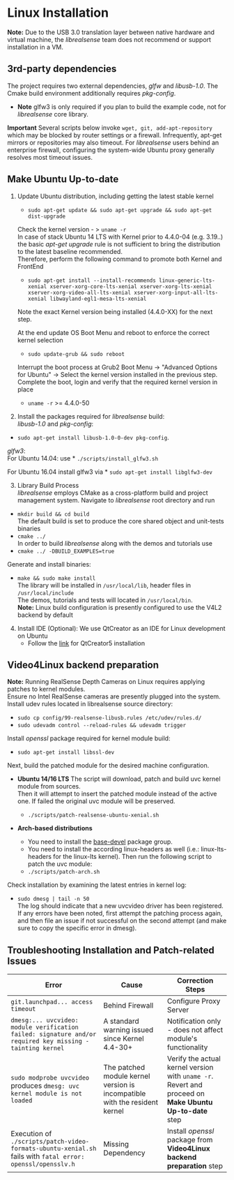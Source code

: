 # Linux Installation

**Note:** Due to the USB 3.0 translation layer between native hardware and virtual machine, the *librealsense* team does not recommend or support installation in a VM.

## 3rd-party dependencies

The project requires two external dependencies, *glfw* and *libusb-1.0*. The Cmake build environment additionally requires *pkg-config*.
* **Note**  glfw3 is only required if you plan to build the example code, not for *librealsense* core library.

**Important** Several scripts below invoke `wget, git, add-apt-repository` which may be blocked by router settings or a firewall. Infrequently, apt-get mirrors or repositories may also timeout. For *librealsense* users behind an enterprise firewall, configuring the system-wide Ubuntu proxy generally resolves most timeout issues.

## Make Ubuntu Up-to-date
1. Update Ubuntu distribution, including getting the latest stable kernel
    * `sudo apt-get update && sudo apt-get upgrade && sudo apt-get dist-upgrade`<br />

    Check the kernel version - > `uname -r`<br />
    In case of stack Ubuntu 14 LTS with Kernel prior to 4.4.0-04 (e.g. 3.19..) the basic *apt-get upgrade* rule is not sufficient to bring the distribution to the latest baseline recommended.<br />
    Therefore, perform the following command to promote both Kernel and FrontEnd <br />
    * `sudo apt-get install --install-recommends linux-generic-lts-xenial xserver-xorg-core-lts-xenial xserver-xorg-lts-xenial xserver-xorg-video-all-lts-xenial xserver-xorg-input-all-lts-xenial libwayland-egl1-mesa-lts-xenial `<br />

    Note the exact Kernel version being installed (4.4.0-XX) for the next step.<br />

    At the end update OS Boot Menu and reboot to enforce the correct kernel selection<br />
    * `sudo update-grub && sudo reboot`<br />

    Interrupt the boot process at  Grub2 Boot Menu -> "Advanced Options for Ubuntu" -> Select the kernel version installed in the previous step.<br />
    Complete the boot, login and verify that the required kernel version in place
    * `uname -r`  >=  4.4.0-50

2. Install the packages required for *librealsense* build: <br />
  *libusb-1.0* and *pkg-config*:<br />
  * `sudo apt-get install libusb-1.0-0-dev pkg-config`.

  *glfw3*:<br />
  For Ubuntu 14.04: use
    * `./scripts/install_glfw3.sh`<br />

  For Ubuntu 16.04 install glfw3 via
    * `sudo apt-get install libglfw3-dev`

3. Library Build Process<br />
  *librealsense* employs CMake as a cross-platform build and project management system.
  Navigate to *librealsense* root directory and run<br />
  * `mkdir build && cd build`<br />
  The default build is set to produce the core shared object and unit-tests binaries
  * `cmake ../`<br />
  In order to build *librealsense* along with the demos and tutorials use<br />
  * `cmake ../ -DBUILD_EXAMPLES=true`

  Generate and install binaries:<br />
  * `make && sudo make install`<br />
  The library will be installed in `/usr/local/lib`, header files in `/usr/local/include`<br />
  The demos, tutorials and tests will located in `/usr/local/bin`.<br />
  **Note:** Linux build configuration is presently configured to use the V4L2 backend by default

4. Install IDE (Optional):
    We use QtCreator as an IDE for Linux development on Ubuntu
    * Follow the  [link](https://wiki.qt.io/Install_Qt_5_on_Ubuntu) for QtCreator5 installation

## Video4Linux backend preparation
**Note:** Running RealSense Depth Cameras on Linux requires applying patches to kernel modules.<br />
Ensure no Intel RealSense cameras are presently plugged into the system.<br />
Install udev rules located in librealsense source directory:<br />
  * `sudo cp config/99-realsense-libusb.rules /etc/udev/rules.d/`
  * `sudo udevadm control --reload-rules && udevadm trigger`

Install *openssl* package required for kernel module build:<br />
  * `sudo apt-get install libssl-dev`<br />

Next, build the patched module for the desired machine configuration.<br />
  * **Ubuntu 14/16 LTS**
    The script will download, patch and build uvc kernel module from sources.<br />
    Then it will attempt to insert the patched module instead of the active one. If failed
    the original uvc module will be preserved.
    * `./scripts/patch-realsense-ubuntu-xenial.sh`<br />

  * **Arch-based distributions**
    * You need to install the [base-devel](https://www.archlinux.org/groups/x86_64/base-devel/) package group.
    * You need to install the according linux-headers as well (i.e.: linux-lts-headers for the linux-lts kernel).
Then run the following script to patch the uvc module:
    * `./scripts/patch-arch.sh`<br />

Check installation by examining the latest entries in kernel log:
  * `sudo dmesg | tail -n 50`<br />
  The log should indicate that a new uvcvideo driver has been registered. If any errors have been noted, first attempt the patching process again, and then file an issue if not successful on the second attempt (and make sure to copy the specific error in dmesg).

## Troubleshooting Installation and Patch-related Issues

Error    |      Cause   | Correction Steps |
-------- | ------------ | ---------------- |
`git.launchpad... access timeout` | Behind Firewall | Configure Proxy Server |
`dmesg:... uvcvideo: module verification failed: signature and/or required key missing - tainting kernel` | A standard warning issued since Kernel 4.4-30+ | Notification only - does not affect module's functionality |
`sudo modprobe uvcvideo` produces `dmesg: uvc kernel module is not loaded` | The patched module kernel version is incompatible with the resident kernel | Verify the actual kernel version with `uname -r`.<br />Revert and proceed on **Make Ubuntu Up-to-date** step |
Execution of `./scripts/patch-video-formats-ubuntu-xenial.sh`  fails with `fatal error: openssl/opensslv.h` | Missing Dependency | Install *openssl* package from **Video4Linux backend preparation** step |
